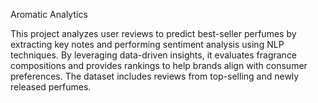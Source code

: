 Aromatic Analytics

This project analyzes user reviews to predict best-seller perfumes by extracting key notes and performing sentiment analysis using NLP techniques. By leveraging data-driven insights, it evaluates fragrance compositions and provides rankings to help brands align with consumer preferences. The dataset includes reviews from top-selling and newly released perfumes.
